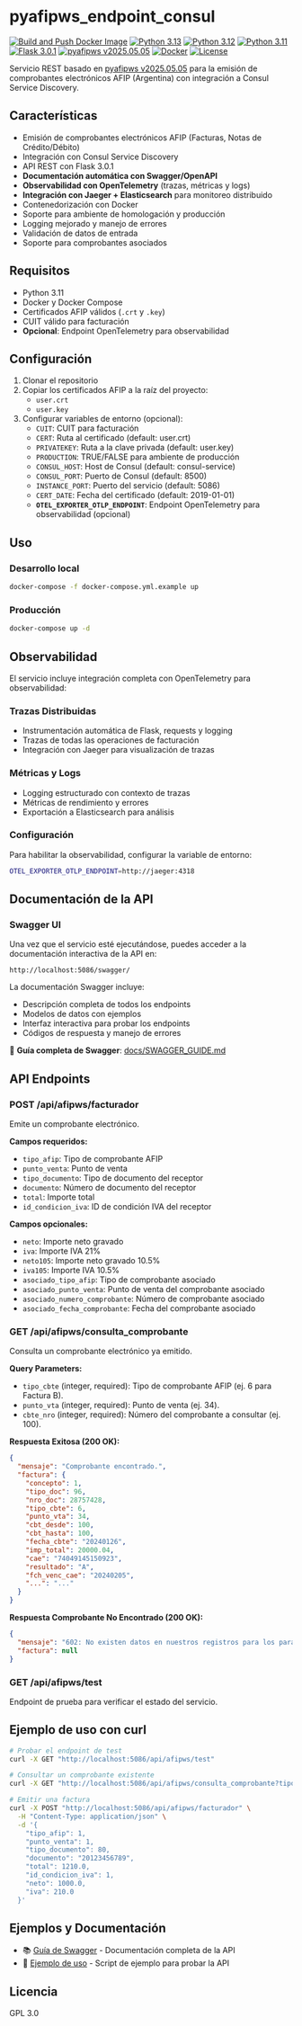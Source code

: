 # pyafipws_endpoint_consul

[![Build and Push Docker Image](https://github.com/dqmdz/pyafipws_endpoint_eureka/actions/workflows/deploy.yml/badge.svg)](https://github.com/dqmdz/pyafipws_endpoint_eureka/actions/workflows/deploy.yml)
[![Python 3.13](https://img.shields.io/badge/python-3.13-blue.svg)](https://www.python.org/downloads/release/python-3130/)
[![Python 3.12](https://img.shields.io/badge/python-3.12-blue.svg)](https://www.python.org/downloads/release/python-3120/)
[![Python 3.11](https://img.shields.io/badge/python-3.11-blue.svg)](https://www.python.org/downloads/release/python-3110/)
[![Flask 3.0.1](https://img.shields.io/badge/flask-3.0.1-green.svg)](https://flask.palletsprojects.com/)
[![pyafipws v2025.05.05](https://img.shields.io/badge/pyafipws-v2025.05.05-orange.svg)](https://github.com/dqmdz/pyafipws)
[![Docker](https://img.shields.io/badge/docker-latest-blue.svg)](https://www.docker.com/)
[![License](https://img.shields.io/badge/license-GPL%203.0-yellow.svg)](https://www.gnu.org/licenses/gpl-3.0)

Servicio REST basado en [pyafipws v2025.05.05](https://github.com/dqmdz/pyafipws) para la emisión de comprobantes electrónicos AFIP (Argentina) con integración a Consul Service Discovery.

## Características

- Emisión de comprobantes electrónicos AFIP (Facturas, Notas de Crédito/Débito)
- Integración con Consul Service Discovery
- API REST con Flask 3.0.1
- **Documentación automática con Swagger/OpenAPI**
- **Observabilidad con OpenTelemetry** (trazas, métricas y logs)
- **Integración con Jaeger + Elasticsearch** para monitoreo distribuido
- Contenedorización con Docker
- Soporte para ambiente de homologación y producción
- Logging mejorado y manejo de errores
- Validación de datos de entrada
- Soporte para comprobantes asociados

## Requisitos

- Python 3.11
- Docker y Docker Compose
- Certificados AFIP válidos (`.crt` y `.key`)
- CUIT válido para facturación
- **Opcional**: Endpoint OpenTelemetry para observabilidad

## Configuración

1. Clonar el repositorio
2. Copiar los certificados AFIP a la raíz del proyecto:
   - `user.crt`
   - `user.key`
3. Configurar variables de entorno (opcional):
   - `CUIT`: CUIT para facturación
   - `CERT`: Ruta al certificado (default: user.crt)
   - `PRIVATEKEY`: Ruta a la clave privada (default: user.key)
   - `PRODUCTION`: TRUE/FALSE para ambiente de producción
   - `CONSUL_HOST`: Host de Consul (default: consul-service)
   - `CONSUL_PORT`: Puerto de Consul (default: 8500)
   - `INSTANCE_PORT`: Puerto del servicio (default: 5086)
   - `CERT_DATE`: Fecha del certificado (default: 2019-01-01)
   - **`OTEL_EXPORTER_OTLP_ENDPOINT`**: Endpoint OpenTelemetry para observabilidad (opcional)

## Uso

### Desarrollo local

```bash
docker-compose -f docker-compose.yml.example up
```

### Producción

```bash
docker-compose up -d
```

## Observabilidad

El servicio incluye integración completa con OpenTelemetry para observabilidad:

### Trazas Distribuidas
- Instrumentación automática de Flask, requests y logging
- Trazas de todas las operaciones de facturación
- Integración con Jaeger para visualización de trazas

### Métricas y Logs
- Logging estructurado con contexto de trazas
- Métricas de rendimiento y errores
- Exportación a Elasticsearch para análisis

### Configuración
Para habilitar la observabilidad, configurar la variable de entorno:
```bash
OTEL_EXPORTER_OTLP_ENDPOINT=http://jaeger:4318
```

## Documentación de la API

### Swagger UI

Una vez que el servicio esté ejecutándose, puedes acceder a la documentación interactiva de la API en:

```
http://localhost:5086/swagger/
```

La documentación Swagger incluye:
- Descripción completa de todos los endpoints
- Modelos de datos con ejemplos
- Interfaz interactiva para probar los endpoints
- Códigos de respuesta y manejo de errores

📖 **Guía completa de Swagger**: [docs/SWAGGER_GUIDE.md](docs/SWAGGER_GUIDE.md)

## API Endpoints

### POST /api/afipws/facturador

Emite un comprobante electrónico.

**Campos requeridos:**
- `tipo_afip`: Tipo de comprobante AFIP
- `punto_venta`: Punto de venta
- `tipo_documento`: Tipo de documento del receptor
- `documento`: Número de documento del receptor
- `total`: Importe total
- `id_condicion_iva`: ID de condición IVA del receptor

**Campos opcionales:**
- `neto`: Importe neto gravado
- `iva`: Importe IVA 21%
- `neto105`: Importe neto gravado 10.5%
- `iva105`: Importe IVA 10.5%
- `asociado_tipo_afip`: Tipo de comprobante asociado
- `asociado_punto_venta`: Punto de venta del comprobante asociado
- `asociado_numero_comprobante`: Número de comprobante asociado
- `asociado_fecha_comprobante`: Fecha del comprobante asociado

### GET /api/afipws/consulta_comprobante

Consulta un comprobante electrónico ya emitido.

**Query Parameters:**
- `tipo_cbte` (integer, required): Tipo de comprobante AFIP (ej. 6 para Factura B).
- `punto_vta` (integer, required): Punto de venta (ej. 34).
- `cbte_nro` (integer, required): Número del comprobante a consultar (ej. 100).

**Respuesta Exitosa (200 OK):**
```json
{
  "mensaje": "Comprobante encontrado.",
  "factura": {
    "concepto": 1,
    "tipo_doc": 96,
    "nro_doc": 28757428,
    "tipo_cbte": 6,
    "punto_vta": 34,
    "cbt_desde": 100,
    "cbt_hasta": 100,
    "fecha_cbte": "20240126",
    "imp_total": 20000.04,
    "cae": "74049145150923",
    "resultado": "A",
    "fch_venc_cae": "20240205",
    "...": "..."
  }
}
```

**Respuesta Comprobante No Encontrado (200 OK):**
```json
{
  "mensaje": "602: No existen datos en nuestros registros para los parametros ingresados.",
  "factura": null
}
```

### GET /api/afipws/test

Endpoint de prueba para verificar el estado del servicio.

## Ejemplo de uso con curl

```bash
# Probar el endpoint de test
curl -X GET "http://localhost:5086/api/afipws/test"

# Consultar un comprobante existente
curl -X GET "http://localhost:5086/api/afipws/consulta_comprobante?tipo_cbte=6&punto_vta=34&cbte_nro=100"

# Emitir una factura
curl -X POST "http://localhost:5086/api/afipws/facturador" \
  -H "Content-Type: application/json" \
  -d '{
    "tipo_afip": 1,
    "punto_venta": 1,
    "tipo_documento": 80,
    "documento": "20123456789",
    "total": 1210.0,
    "id_condicion_iva": 1,
    "neto": 1000.0,
    "iva": 210.0
  }'
```

## Ejemplos y Documentación

- 📚 [Guía de Swagger](docs/SWAGGER_GUIDE.md) - Documentación completa de la API
- 🚀 [Ejemplo de uso](examples/api_usage.py) - Script de ejemplo para probar la API

## Licencia

GPL 3.0
